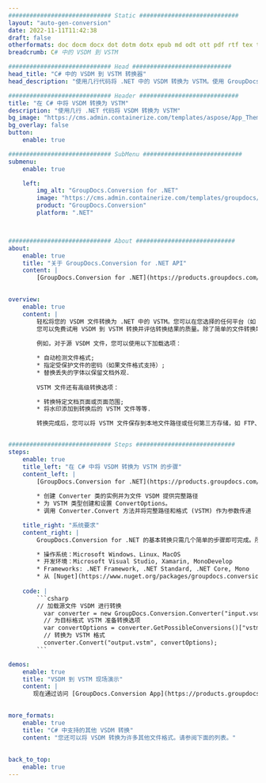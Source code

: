 ```yaml
---
############################# Static ############################
layout: "auto-gen-conversion"
date: 2022-11-11T11:42:38
draft: false
otherformats: doc docm docx dot dotm dotx epub md odt ott pdf rtf tex txt vdx vsdm vsdx vssm vssx vstm vstx vsx vtx xps
breadcrumb: C# 中的 VSDM 到 VSTM

############################# Head ############################
head_title: "C# 中的 VSDM 到 VSTM 转换器"
head_description: "使用几行代码将 .NET 中的 VSDM 转换为 VSTM。使用 GroupDocs 文档转换 API 转换 160 多种文件格式。"

############################# Header ############################
title: "在 C# 中将 VSDM 转换为 VSTM"
description: "使用几行 .NET 代码将 VSDM 转换为 VSTM"
bg_image: "https://cms.admin.containerize.com/templates/aspose/App_Themes/V3/images/bg/header1.png"
bg_overlay: false
button:
    enable: true

############################# SubMenu ############################
submenu:
    enable: true

    left:
        img_alt: "GroupDocs.Conversion for .NET"
        image: "https://cms.admin.containerize.com/templates/groupdocs/images/product-logos/90x90-noborder/groupdocs-conversion-net.png"
        product: "GroupDocs.Conversion"
        platform: ".NET"



############################# About ############################
about:
    enable: true
    title: "关于 GroupDocs.Conversion for .NET API"
    content: |
        [GroupDocs.Conversion for .NET](https://products.groupdocs.com/conversion/net/)可用于转换Microsoft Word、Excel、PowerPoint、PDF、Visio等格式。 GroupDocs.Conversion 是一个独立的 API，适用于需要高性能的后端和内部系统。它不依赖于任何软件，例如 Microsoft 或 Open Office。
    

overview:
    enable: true
    content: |
        轻松将您的 VSDM 文件转换为 .NET 中的 VSTM。您可以在您选择的任何平台（如 Windows、Linux、macOS）中仅使用几行 C# 代码行。
        您可以免费试用 VSDM 到 VSTM 转换并评估转换结果的质量。除了简单的文件转换场景，您还可以尝试更高级的选项来加载源 VSDM 文件和保存输出 VSTM 结果。 
        
        例如，对于源 VSDM 文件，您可以使用以下加载选项：

        * 自动检测文件格式;
        * 指定受保护文件的密码（如果文件格式支持）;
        * 替换丢失的字体以保留文档外观.
        
        VSTM 文件还有高级转换选项：

        * 转换特定文档页面或页面范围;
        * 将水印添加到转换后的 VSTM 文件等等.

        转换完成后，您可以将 VSTM 文件保存到本地文件路径或任何第三方存储，如 FTP、Amazon S3、Google Drive、Dropbox 等。请注意 - 将 VSDM 转换为 VSTM 无需安装任何额外的软件 - 如 MS Office、Open Office、Adobe Acrobat Reader 等。


############################# Steps ############################
steps:
    enable: true
    title_left: "在 C# 中将 VSDM 转换为 VSTM 的步骤"
    content_left: |
        [GroupDocs.Conversion for .NET](https://products.groupdocs.com/conversion/net/) 使开发人员只需几行代码即可轻松地将 VSDM 文件转换为 VSTM。
        
        * 创建 Converter 类的实例并为文件 VSDM 提供完整路径
        * 为 VSTM 类型创建和设置 ConvertOptions。
        * 调用 Converter.Convert 方法并将完整路径和格式 (VSTM) 作为参数传递

    title_right: "系统要求"
    content_right: |
        GroupDocs.Conversion for .NET 的基本转换只需几个简单的步骤即可完成。所有主要平台和操作系统都支持我们的 API。在执行以下代码之前，请确保您的系统上安装了以下先决条件。

        * 操作系统：Microsoft Windows、Linux、MacOS
        * 开发环境：Microsoft Visual Studio, Xamarin, MonoDevelop
        * Frameworks: .NET Framework, .NET Standard, .NET Core, Mono
        * 从 [Nuget](https://www.nuget.org/packages/groupdocs.conversion) 获取最新的 GroupDocs.Conversion for .NET
         
    code: |
        ```csharp    
        // 加载源文件 VSDM 进行转换
          var converter = new GroupDocs.Conversion.Converter("input.vsdm");
          // 为目标格式 VSTM 准备转换选项
          var convertOptions = converter.GetPossibleConversions()["vstm"].ConvertOptions;
          // 转换为 VSTM 格式
          converter.Convert("output.vstm", convertOptions);
        ```

demos:
    enable: true
    title: "VSDM 到 VSTM 现场演示"
    content: |
       现在通过访问 [GroupDocs.Conversion App](https://products.groupdocs.app/conversion/family) 网站将 VSDM 转换为 VSTM。在线演示具有以下优点
          

more_formats:
    enable: true
    title: "C# 中支持的其他 VSDM 转换"
    content: "您还可以将 VSDM 转换为许多其他文件格式。请参阅下面的列表。"
       
       
back_to_top:
    enable: true
---
```

